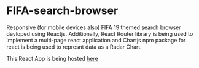 # FIFA-search-browser

Responsive (for mobile devices also) FIFA 19 themed search browser devloped using Reactjs. Additionally, React Router library is being used to implement a multi-page react application and Chartjs npm package for react is being used to represnt data as a Radar Chart.

This React App is being hosted
<a href="https://nervous-knuth-7add4d.netlify.app/" target="_blank">here</a>

